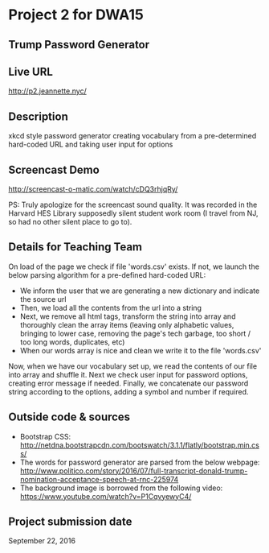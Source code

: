 # Project 2 for DWA15
## Trump Password Generator

## Live URL
<http://p2.jeannette.nyc/>

## Description
xkcd style password generator creating vocabulary from a pre-determined hard-coded URL and taking user input for options

## Screencast Demo
<http://screencast-o-matic.com/watch/cDQ3rhjqRy/>

PS: Truly apologize for the screencast sound quality. It was recorded in the Harvard HES Library supposedly silent student work room (I travel from NJ, so had no other silent place to go to).

## Details for Teaching Team
On load of the page we check if file 'words.csv' exists. If not, we launch the below parsing algorithm for a pre-defined hard-coded URL:
- We inform the user that we are generating a new dictionary and indicate the source url
- Then, we load all the contents from the url into a string
- Next, we remove all html tags, transform the string into array and thoroughly clean the array items (leaving only alphabetic values, bringing to lower case, removing the page's tech garbage, too short / too long words, duplicates, etc)
- When our words array is nice and clean we write it to the file 'words.csv'

Now, when we have our vocabulary set up, we read the contents of our file into array and shuffle it. Next we check user input for password options, creating error message if needed. Finally, we concatenate our password string according to the options, adding a symbol and number if required.

## Outside code & sources
- Bootstrap CSS: <http://netdna.bootstrapcdn.com/bootswatch/3.1.1/flatly/bootstrap.min.css/>
- The words for password generator are parsed from the below webpage: <http://www.politico.com/story/2016/07/full-transcript-donald-trump-nomination-acceptance-speech-at-rnc-225974>
- The background image is borrowed from the following video: <https://www.youtube.com/watch?v=P1CqvyewyC4/>

## Project submission date
September 22, 2016
